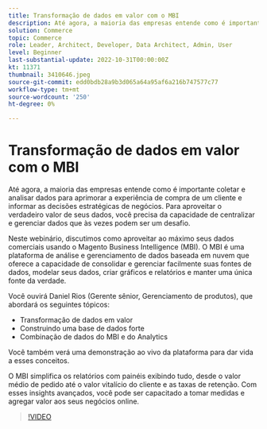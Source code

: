 ```yaml
---
title: Transformação de dados em valor com o MBI
description: Até agora, a maioria das empresas entende como é importante coletar e analisar dados para aprimorar a experiência de compra de um cliente e informar as decisões estratégicas de negócios. Para aproveitar o verdadeiro valor de seus dados, você precisa da capacidade de centralizar e gerenciar dados que às vezes podem ser um desafio.
solution: Commerce
topic: Commerce
role: Leader, Architect, Developer, Data Architect, Admin, User
level: Beginner
last-substantial-update: 2022-10-31T00:00:00Z
kt: 11371
thumbnail: 3410646.jpeg
source-git-commit: edd0bdb28a9b3d065a64a95af6a216b747577c77
workflow-type: tm+mt
source-wordcount: '250'
ht-degree: 0%

---
```


# Transformação de dados em valor com o MBI

Até agora, a maioria das empresas entende como é importante coletar e analisar dados para aprimorar a experiência de compra de um cliente e informar as decisões estratégicas de negócios. Para aproveitar o verdadeiro valor de seus dados, você precisa da capacidade de centralizar e gerenciar dados que às vezes podem ser um desafio.

Neste webinário, discutimos como aproveitar ao máximo seus dados comerciais usando o Magento Business Intelligence (MBI). O MBI é uma plataforma de análise e gerenciamento de dados baseada em nuvem que oferece a capacidade de consolidar e gerenciar facilmente suas fontes de dados, modelar seus dados, criar gráficos e relatórios e manter uma única fonte da verdade.

Você ouvirá Daniel Rios (Gerente sênior, Gerenciamento de produtos), que abordará os seguintes tópicos:

* Transformação de dados em valor
* Construindo uma base de dados forte
* Combinação de dados do MBI e do Analytics

Você também verá uma demonstração ao vivo da plataforma para dar vida a esses conceitos.

O MBI simplifica os relatórios com painéis exibindo tudo, desde o valor médio de pedido até o valor vitalício do cliente e as taxas de retenção. Com esses insights avançados, você pode ser capacitado a tomar medidas e agregar valor aos seus negócios online.

>[!VIDEO](https://video.tv.adobe.com/v/3410646/?quality=12&learn=on)
